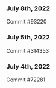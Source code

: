 ### July 8th, 2022

Commit #93220

### July 5th, 2022

Commit #314353


### July 4th, 2022

Commit #72281
